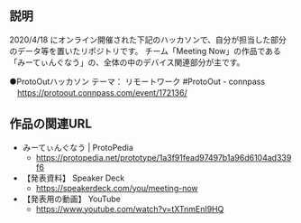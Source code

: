 ## 説明
2020/4/18 にオンライン開催された下記のハッカソンで、自分が担当した部分のデータ等を置いたリポジトリです。
チーム「Meeting Now」の作品である「みーてぃんぐなう」の、全体の中のデバイス関連部分が主です。

●ProtoOutハッカソン テーマ： リモートワーク #ProtoOut - connpass </br>
　https://protoout.connpass.com/event/172136/

## 作品の関連URL

- みーてぃんぐなう | ProtoPedia
    - https://protopedia.net/prototype/1a3f91fead97497b1a96d6104ad339f6
- 【発表資料】 Speaker Deck </br>
    - https://speakerdeck.com/you/meeting-now
- 【発表用の動画】 YouTube </br>
    - https://www.youtube.com/watch?v=tXTnmEnI9HQ

